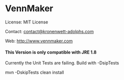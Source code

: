 # VennMaker

License: MIT License

Contact: contact@kronenwett-adolphs.com

Web: http://www.vennmaker.com

#### This Version is only compatible with JRE 1.8

Currently the Unit Tests are failing. Build with -DsipTests


mvn -DskipTests clean install
